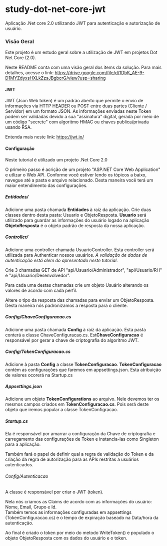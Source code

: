 # study-dot-net-core-jwt
Aplicação .Net core 2.0 utilizando JWT para autenticação e autorização de usuário.

### Visão Geral

Este projeto é um estudo geral sobre a utilização de JWT em projetos Dot Net Core (2.0).

Neste README conta com uma visão geral dos items da solução.
Para mais detalhes, acesse o link: 
https://drive.google.com/file/d/1DbK_AE-9-D1MYZdyxsHXLkZzsJBgbcrG/view?usp=sharing




#### JWT 

JWT (Json Web token) é um padrão aberto que permite o envio de informações via HTTP HEADER ou POST entre duas partes (Cliente / Servidor) em um formato JSON.
As informações enviadas neste Token podem ser validadas devido a sua "assinatura" digital, gerada por meio de um código "secrete" com algoritmo HMAC ou chaves publica/privada usando RSA.

Entenda mais neste link: https://jwt.io/


#### Configuração

 Neste tutorial é utilizado um projeto .Net Core 2.0

 O primeiro passo é acrição de um projeto "ASP.NET Core Web Application" e utlizar o Web API.
 Conforme você estiver lendo os tópicos a baixo, navegue até a pasta e arquivo relacionado. Desta maneira você terá um maior entendimento das configurações.

 ##### Entidades/
 Adicione uma pasta chamada **Entidades** à raiz da aplicação. 
 Crie duas classes dentro desta pasta: Usuario e ObjetoResposta. 
 **Usuario** será utilizado para guardar as informações do usuário logado na aplicação
 **ObjetoResposta** é o objeto padrão de resposta da nossa aplicação.

 ##### Controller/
 
 Adicione uma controller chamada UsuarioController. 
 Esta controller será utilizada para Authenticar nossos usuários. *A validação de dados de autenticação está alem do apresentado neste tutorial*.

 Crie 3 chamadas GET de API "api/Usuario/Administrador", "api/Usuario/RH" e "api/Usuario/Desenvolvedor".

 Para cada uma destas chamadas crie um objeto Usuário alterando os valores de acordo com cada perfil. 

 Altere o tipo da resposta das chamadas para enviar um ObjetoResposta. Desta maneira nós padronizamos a resposta para o cliente.

 ##### Config/ChaveConfiguracao.cs

 Adicione uma pasta chamada **Config** à raiz da aplicação. 
 Esta pasta conterá a classe ChaveConfiguracao.cs.
 Est**ChaveConfiguracao** é responsável por gerar a chave de criptografia do algoritmo JWT.

 ##### Config/TokenConfiguracao.cs

 Adicione à pasta **Config** a classe **TokenConfiguracao**.
 **TokenConfiguracao** contém as configurações que faremos em appsettings.json. Esta atribuição de valores ocorerá na Startup.cs


 ##### Appsettings.json

 Adicione um objeto **TokenConfigurations** ao arquivo. Nele devemos ter os mesmos campos criados em **TokenConfiguracao.cs**.
 Pois será deste objeto que iremos popular a classe TokenConfigracao.

 ##### Startup.cs

Ela é responsável por amarrar a configuração da Chave de criptografia e carregamento das configurações de Token e instancia-las como Singleton para a aplicação.

Também fará o papel de definir qual a regra de validação do Token e da criação da regra de autorização para as APIs restritas a usuários autenticados.


 ###### Config/Autenticacao

 A classe é responsável por criar o JWT (token).

 Nela nós criamos as Claims de acordo com as informações do usuário: Nome, Email, Grupo e Id.  
 Também temos as informações configuradas em appsettings (TokenConfiguracao.cs) e o tempo de expiração baseado na Data/hora da autenticação.

 Ao final é criado o token por meio do metodo WriteToken() e populado o objeto ObjetoResposta com os dados do usuário e o token.
 








